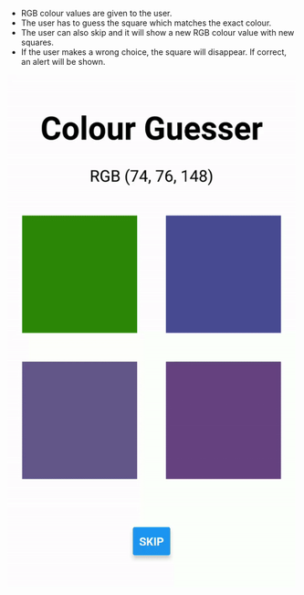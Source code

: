 -   RGB colour values are given to the user.
-   The user has to guess the square which matches the exact colour.
-   The user can also skip and it will show a new RGB colour value with new squares.
-   If the user makes a wrong choice, the square will disappear. If correct, an alert will be shown.

![Demo](GameRecording.gif)